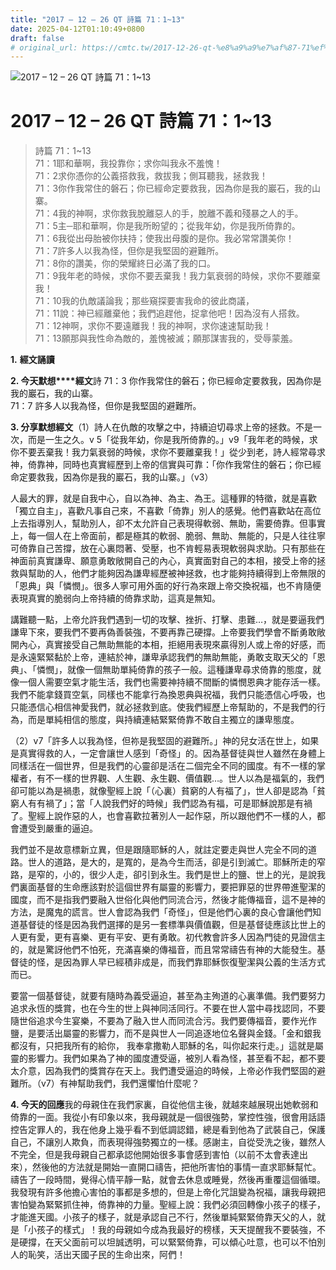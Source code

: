 ```yaml
---
title: "2017 – 12 – 26 QT 詩篇 71：1~13"
date: 2025-04-12T01:10:49+0800
draft: false
# original_url: https://cmtc.tw/2017-12-26-qt-%e8%a9%a9%e7%af%87-71%ef%bc%9a113
---
```


![2017 – 12 – 26 QT 詩篇 71：1\~13](/images/qt.jpg   "2017 – 12 – 26 QT 詩篇 71：1\~13")

# 2017 – 12 – 26 QT 詩篇 71：1\~13

> 詩篇 71：1\~13  
> 71：1耶和華啊，我投靠你；求你叫我永不羞愧！  
> 71：2求你憑你的公義搭救我，救拔我；側耳聽我，拯救我！  
> 71：3你作我常住的磐石；你已經命定要救我，因為你是我的巖石，我的山寨。  
> 71：4我的神啊，求你救我脫離惡人的手，脫離不義和殘暴之人的手。  
> 71：5主─耶和華啊，你是我所盼望的；從我年幼，你是我所倚靠的。  
> 71：6我從出母胎被你扶持；使我出母腹的是你。我必常常讚美你！  
> 71：7許多人以我為怪，但你是我堅固的避難所。  
> 71：8你的讚美，你的榮耀終日必滿了我的口。  
> 71：9我年老的時候，求你不要丟棄我！我力氣衰弱的時候，求你不要離棄我！  
> 71：10我的仇敵議論我；那些窺探要害我命的彼此商議，  
> 71：11說：神已經離棄他；我們追趕他，捉拿他吧！因為沒有人搭救。  
> 71：12神啊，求你不要遠離我！我的神啊，求你速速幫助我！  
> 71：13願那與我性命為敵的，羞愧被滅；願那謀害我的，受辱蒙羞。

**1.** **經文誦讀**

**2. 今天默想****經文**詩 71：3 你作我常住的磐石；你已經命定要救我，因為你是我的巖石，我的山寨。  
71：7 許多人以我為怪，但你是我堅固的避難所。

**3. 分享默想經文**（1）詩人在仇敵的攻擊之中，持續迫切尋求上帝的拯救。不是一次，而是一生之久。v 5「從我年幼，你是我所倚靠的。」v9「我年老的時候，求你不要丟棄我！我力氣衰弱的時候，求你不要離棄我！」從少到老，詩人經常尋求神，倚靠神，同時也真實經歷到上帝的信實與可靠：「你作我常住的磐石；你已經命定要救我，因為你是我的巖石，我的山寨。」（v3）

人最大的罪，就是自我中心，自以為神、為主、為王。這種罪的特徵，就是喜歡「獨立自主」，喜歡凡事自己來，不喜歡「倚靠」別人的感覺。他們喜歡站在高位上去指導別人，幫助別人，卻不太允許自己表現得軟弱、無助，需要倚靠。但事實上，每一個人在上帝面前，都是極其的軟弱、脆弱、無助、無能的，只是人往往寧可倚靠自己苦撐，放在心裏悶著、受壓，也不肯輕易表現軟弱與求助。只有那些在神面前真實謙卑、願意勇敢敞開自己的內心，真實面對自己的本相，接受上帝的拯救與幫助的人，他們才能夠因為謙卑經歷被神拯救，也才能夠持續得到上帝無限的「恩典」與「憐憫」。很多人寧可用外面的好行為來跟上帝交換祝福，也不肯隨便表現真實的脆弱向上帝持續的倚靠求助，這真是無知。

講難聽一點，上帝允許我們遇到一切的攻擊、挫折、打擊、患難…，就是要逼我們謙卑下來，要我們不要再偽善裝強，不要再靠己硬撐。上帝要我們學會不斷勇敢敞開內心，真實接受自己無助無能的本相，拒絕用表現來贏得別人或上帝的好感，而是永遠緊緊黏於上帝，連結於神，謙卑承認我們的無助無能，勇敢支取天父的「恩典」、「憐憫」，就像一個無助單純倚靠的孩子一般。這種謙卑尋求倚靠的態度，就像一個人需要空氣才能生活，我們也需要神持續不間斷的憐憫恩典才能存活一樣。我們不能拿錢買空氣，同樣也不能拿行為換恩典與祝福，我們只能憑信心呼吸，也只能憑信心相信神愛我們，就必拯救到底。使我們經歷上帝幫助的，不是我們的行為，而是單純相信的態度，與持續連結緊緊倚靠不敢自主獨立的謙卑態度。

（2）v7「許多人以我為怪，但祢是我堅固的避難所。」神的兒女活在世上，如果是真實得救的人，一定會讓世人感到「奇怪」的。因為基督徒與世人雖然在身體上同樣活在一個世界，但是我們的心靈卻是活在二個完全不同的國度。有不一樣的掌權者，有不一樣的世界觀、人生觀、永生觀、價值觀…。世人以為是福氣的，我們卻可能以為是禍患，就像聖經上說「（心裏）貧窮的人有福了」，世人卻是認為「貧窮人有有禍了」；當「人說我們好的時候」我們認為有福，可是耶穌說那是有禍了。聖經上說作惡的人，也會喜歡拉著別人一起作惡，所以跟他們不一樣的人，都會遭受到嚴重的逼迫。

我們並不是故意標新立異，但是跟隨耶穌的人，就註定要走與世人完全不同的道路。世人的道路，是大的，是寬的，是為今生而活，卻是引到滅亡。耶穌所走的窄路，是窄的，小的，很少人走，卻引到永生。我們是世上的鹽、世上的光，是說我們裏面基督的生命應該對於這個世界有屬靈的影響力，要把罪惡的世界帶進聖潔的國度，而不是指我們要融入世俗化與他們同流合污，然後才能傳福音，這不是神的方法，是魔鬼的謊言。世人會認為我們「奇怪」，但是他們心裏的良心會讓他們知道基督徒的怪是因為我們選擇的是另一套標準與價值觀，但是基督徒應該比世上的人更有愛，更有喜樂、更有平安、更有勇敢。初代教會許多人因為門徒的見證信主的，就是驚訝他們不怕死，充滿喜樂的傳福音，而且常常禱告有神的大能發生。基督徒的怪，是因為罪人早已經積非成是，而我們靠耶穌恢復聖潔與公義的生活方式而已。

要當一個基督徒，就要有隨時為義受逼迫，甚至為主殉道的心裏準備。我們要努力追求永恆的獎賞，也在今生的世上與神同活同行。不要在世人當中尋找認同，不要隨世俗追求今生宴樂，不要為了融入世人而同流合污。我們要傳福音，要作光作鹽，是要活出屬靈的影響力，而不是與世人一同追逐地位名聲與金錢。「金和銀我都沒有，只把我所有的給你， 我奉拿撒勒人耶穌的名，叫你起來行走。」這就是屬靈的影響力。我們如果為了神的國度遭受逼，被別人看為怪，甚至看不起，都不要太介意，因為我們的獎賞存在天上。我們遭受逼迫的時候，上帝必作我們堅固的避難所。（v7）有神幫助我們，我們還懼怕什麼呢？

**4. 今天的回應**我的母親住在我們家裏，自從他信主後，就越來越展現出她軟弱和倚靠的一面。我從小有印象以來，我母親就是一個很強勢，掌控性強，很會用話語控告定罪人的，我在他身上幾乎看不到低調認錯，總是看到他為了武裝自己，保護自己，不讓別人欺負，而表現得強勢獨立的一樣。感謝主，自從受洗之後，雖然人不完全，但是我母親自己都承認他開始很多事會感到害怕（以前不太會表達出來），然後他的方法就是開始一直開口禱告，把他所害怕的事情一直求耶穌幫忙。禱告了一段時間，覺得心情平靜一點，就會去休息或睡覺，然後再重覆這個循環。我發現有許多他擔心害怕的事都是多想的，但是上帝化咒詛變為祝福，讓我母親把害怕變為緊緊抓住神，倚靠神的力量。聖經上說：我們必須回轉像小孩子的樣子，才能進天國。小孩子的樣子，就是承認自己不行，然後單純緊緊倚靠天父的人，就是「小孩子的樣式」！我的母親如今成為我最好的榜樣，天天提醒我不要裝強，不是硬撐，在天父面前可以坦誠透明，可以緊緊倚靠，可以傾心吐意，也可以不怕別人的恥笑，活出天國子民的生命出來，阿們！
